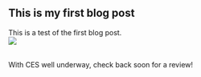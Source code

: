 ## This is my first blog post

This is a test of the first blog post. <br>
<img src="https://cdn.ces.tech/ces/media/logos-and-icons/2023/cescta_combologo_clr.png">

<br>With CES well underway, check back soon for a review!
